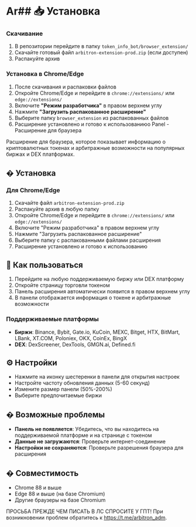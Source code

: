 # Ar## 📥 Установка

### Скачивание
1. В репозитории перейдите в папку `token_info_bot/browser_extension/`
2. Скачайте готовый файл `arbitron-extension-prod.zip` (если доступен)
3. Распакуйте архив

### Установка в Chrome/Edge
1. После скачивания и распаковки файлов
2. Откройте Chrome/Edge и перейдите в `chrome://extensions/` или `edge://extensions/`
3. Включите **"Режим разработчика"** в правом верхнем углу
4. Нажмите **"Загрузить распакованное расширение"**
5. Выберите папку `browser_extension` из распакованных файлов
6. Расширение установлено и готово к использованиюo Panel - Расширение для браузера

Расширение для браузера, которое показывает информацию о криптовалютных токенах и арбитражные возможности на популярных биржах и DEX платформах.

## � Установка

### Для Chrome/Edge
1. Скачайте файл `arbitron-extension-prod.zip`
2. Распакуйте архив в любую папку
3. Откройте Chrome/Edge и перейдите в `chrome://extensions/` или `edge://extensions/`
4. Включите "Режим разработчика" в правом верхнем углу
5. Нажмите "Загрузить распакованное расширение"
6. Выберите папку с распакованными файлами расширения
7. Расширение установлено и готово к использованию

## 🎯 Как пользоваться

1. Перейдите на любую поддерживаемую биржу или DEX платформу
2. Откройте страницу торговли токеном
3. Панель расширения автоматически появится в правом верхнем углу
4. В панели отображается информация о токене и арбитражные возможности

### Поддерживаемые платформы
- **Биржи**: Binance, Bybit, Gate.io, KuCoin, MEXC, Bitget, HTX, BitMart, LBank, XT.COM, Poloniex, OKX, CoinEx, BingX
- **DEX**: DexScreener, DexTools, GMGN.ai, Defined.fi

## ⚙️ Настройки

- Нажмите на иконку шестеренки в панели для открытия настроек
- Настройте частоту обновления данных (5-60 секунд)
- Измените размер панели (50%-200%)
- Выберите предпочитаемые биржи

## � Возможные проблемы

- **Панель не появляется**: Убедитесь, что вы находитесь на поддерживаемой платформе и на странице с токеном
- **Данные не загружаются**: Проверьте интернет-соединение
- **Настройки не сохраняются**: Проверьте разрешения браузера для расширения

## � Совместимость

- Chrome 88 и выше
- Edge 88 и выше (на базе Chromium)
- Другие браузеры на базе Chromium

ПРОСЬБА ПРЕЖДЕ ЧЕМ ПИСАТЬ В ЛС СПРОСИТЕ У ГПТ! При возникновении проблем обратитесь к https://t.me/arbitron_adm.